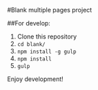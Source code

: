 #Blank multiple pages project

##For develop:

1. Clone this repository
2. `cd blank/`
3. `npm install -g gulp`
4. `npm install`
5. `gulp`

Enjoy development!